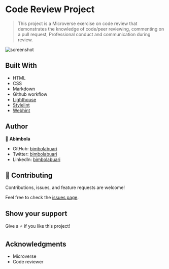 # Code Review Project

> This project is a Microverse exercise on code review that demonstrates the knowledge of code/peer reviewing, commenting on a pull request, Professional conduct and communication during review. 

 ![screenshot](screnshot.png)


## Built With

- HTML
- CSS
- Markdown
- Github workflow
- [Lighthouse](https://developers.google.com/web/tools/lighthouse)
- [Stylelint](https://stylelint.io)
- [Webhint](https://webhint.io/)


## Author

👤 **Abimbola**

- GitHub: [bimbolabuari](https://github.com/bimbolabuari)
- Twitter: [bimbolabuari](https://twitter.com/bimbolabuari)
- LinkedIn: [bimbolabuari](https://linkedin.com/in/bimbolabuari)

## 🤝 Contributing

Contributions, issues, and feature requests are welcome!

Feel free to check the [issues page](../../issues/).

## Show your support

Give a ⭐️ if you like this project!

## Acknowledgments

- Microverse
- Code reviewer